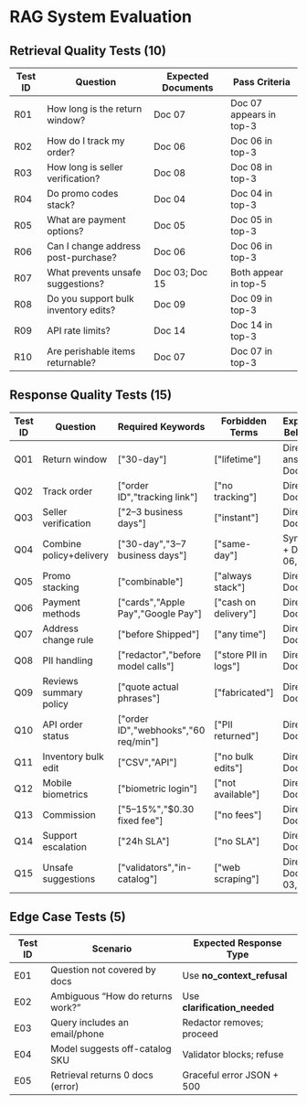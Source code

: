 # RAG System Evaluation

## Retrieval Quality Tests (10)
| Test ID | Question | Expected Documents | Pass Criteria |
|---|---|---|---|
| R01 | How long is the return window? | Doc 07 | Doc 07 appears in top-3 |
| R02 | How do I track my order? | Doc 06 | Doc 06 in top-3 |
| R03 | How long is seller verification? | Doc 08 | Doc 08 in top-3 |
| R04 | Do promo codes stack? | Doc 04 | Doc 04 in top-3 |
| R05 | What are payment options? | Doc 05 | Doc 05 in top-3 |
| R06 | Can I change address post-purchase? | Doc 06 | Doc 06 in top-3 |
| R07 | What prevents unsafe suggestions? | Doc 03; Doc 15 | Both appear in top-5 |
| R08 | Do you support bulk inventory edits? | Doc 09 | Doc 09 in top-3 |
| R09 | API rate limits? | Doc 14 | Doc 14 in top-3 |
| R10 | Are perishable items returnable? | Doc 07 | Doc 07 in top-3 |

## Response Quality Tests (15)
| Test ID | Question | Required Keywords | Forbidden Terms | Expected Behavior |
|---|---|---|---|---|
| Q01 | Return window | ["30-day"] | ["lifetime"] | Direct answer + Doc 07 |
| Q02 | Track order | ["order ID","tracking link"] | ["no tracking"] | Direct + Doc 06 |
| Q03 | Seller verification | ["2–3 business days"] | ["instant"] | Direct + Doc 08 |
| Q04 | Combine policy+delivery | ["30-day","3–7 business days"] | ["same-day"] | Synthesis + Doc 06,07 |
| Q05 | Promo stacking | ["combinable"] | ["always stack"] | Direct + Doc 04 |
| Q06 | Payment methods | ["cards","Apple Pay","Google Pay"] | ["cash on delivery"] | Direct + Doc 05 |
| Q07 | Address change rule | ["before Shipped"] | ["any time"] | Direct + Doc 06 |
| Q08 | PII handling | ["redactor","before model calls"] | ["store PII in logs"] | Direct + Doc 15 |
| Q09 | Reviews summary policy | ["quote actual phrases"] | ["fabricated"] | Direct + Doc 12 |
| Q10 | API order status | ["order ID","webhooks","60 req/min"] | ["PII returned"] | Direct + Doc 14 |
| Q11 | Inventory bulk edit | ["CSV","API"] | ["no bulk edits"] | Direct + Doc 09 |
| Q12 | Mobile biometrics | ["biometric login"] | ["not available"] | Direct + Doc 13 |
| Q13 | Commission | ["5–15%","$0.30 fixed fee"] | ["no fees"] | Direct + Doc 10 |
| Q14 | Support escalation | ["24h SLA"] | ["no SLA"] | Direct + Doc 11 |
| Q15 | Unsafe suggestions | ["validators","in-catalog"] | ["web scraping"] | Direct + Doc 03,15 |

## Edge Case Tests (5)
| Test ID | Scenario | Expected Response Type |
|---|---|---|
| E01 | Question not covered by docs | Use **no_context_refusal** |
| E02 | Ambiguous “How do returns work?” | Use **clarification_needed** |
| E03 | Query includes an email/phone | Redactor removes; proceed |
| E04 | Model suggests off-catalog SKU | Validator blocks; refuse |
| E05 | Retrieval returns 0 docs (error) | Graceful error JSON + 500 |
